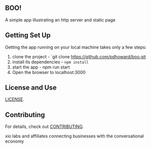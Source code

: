 
## BOO!

A simple app illustrating an http server and static page


## Getting Set Up


Getting the app running on your local machine takes only a few steps:

1. clone the project - `git clone https://github.com/pdhoward/boo.git
2. install its dependencies - `npm install`
3. start the app - npm run start
4. Open the browser to localhost:3000


## License and Use
 [LICENSE](.github/LICENSE.txt).

## Contributing

For details, check out [CONTRIBUTING](.github/CONTRIBUTING.md).



xio labs and affiliates
connecting businesses with the conversational economy

